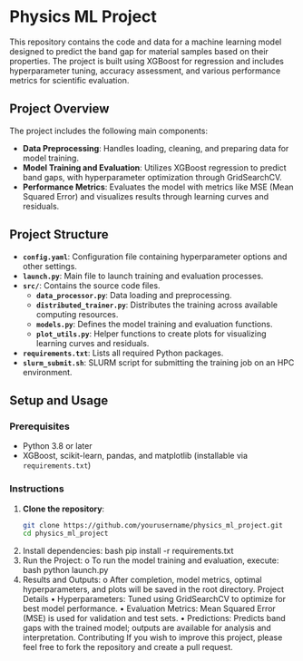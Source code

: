 # Physics ML Project

This repository contains the code and data for a machine learning model designed to predict the band gap for material samples based on their properties. The project is built using XGBoost for regression and includes hyperparameter tuning, accuracy assessment, and various performance metrics for scientific evaluation.

## Project Overview

The project includes the following main components:

- **Data Preprocessing**: Handles loading, cleaning, and preparing data for model training.
- **Model Training and Evaluation**: Utilizes XGBoost regression to predict band gaps, with hyperparameter optimization through GridSearchCV.
- **Performance Metrics**: Evaluates the model with metrics like MSE (Mean Squared Error) and visualizes results through learning curves and residuals.

## Project Structure

- **`config.yaml`**: Configuration file containing hyperparameter options and other settings.
- **`launch.py`**: Main file to launch training and evaluation processes.
- **`src/`**: Contains the source code files.
   - **`data_processor.py`**: Data loading and preprocessing.
   - **`distributed_trainer.py`**: Distributes the training across available computing resources.
   - **`models.py`**: Defines the model training and evaluation functions.
   - **`plot_utils.py`**: Helper functions to create plots for visualizing learning curves and residuals.
- **`requirements.txt`**: Lists all required Python packages.
- **`slurm_submit.sh`**: SLURM script for submitting the training job on an HPC environment.

## Setup and Usage

### Prerequisites

- Python 3.8 or later
- XGBoost, scikit-learn, pandas, and matplotlib (installable via `requirements.txt`)

### Instructions

1. **Clone the repository**:
   ```bash
   git clone https://github.com/yourusername/physics_ml_project.git
   cd physics_ml_project
2.	Install dependencies:
bash
pip install -r requirements.txt
3.	Run the Project:
o	To run the model training and evaluation, execute:
bash
python launch.py
4.	Results and Outputs:
o	After completion, model metrics, optimal hyperparameters, and plots will be saved in the root directory.
Project Details
•	Hyperparameters: Tuned using GridSearchCV to optimize for best model performance.
•	Evaluation Metrics: Mean Squared Error (MSE) is used for validation and test sets.
•	Predictions: Predicts band gaps with the trained model; outputs are available for analysis and interpretation.
Contributing
If you wish to improve this project, please feel free to fork the repository and create a pull request.

